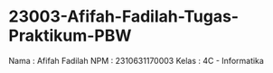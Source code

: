 # 23003-Afifah-Fadilah-Tugas-Praktikum-PBW

Nama  : Afifah Fadilah
NPM   : 2310631170003
Kelas : 4C - Informatika
